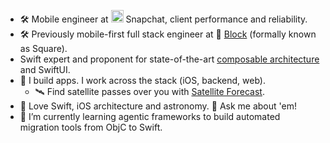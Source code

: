- 🛠️ Mobile engineer at <img src="https://www.snapchat.com/favicon.ico" alt="icon" width="20" height="20"> Snapchat, client performance and reliability.
- 🛠️ Previously mobile-first full stack engineer at 🔲 [Block](https://www.block.xyz/) (formally known as Square).
- Swift expert and proponent for state-of-the-art [composable architecture](https://github.com/pointfreeco/swift-composable-architecture) and SwiftUI. 
- 📱 I build apps. I work across the stack (iOS, backend, web).
    - 🛰️ Find satellite passes over you with [Satellite Forecast](https://apps.apple.com/us/app/satellite-forecast/id1578649430).
- 🔭 Love Swift, iOS architecture and astronomy. 💬 Ask me about 'em!
- 🌱 I’m currently learning agentic frameworks to build automated migration tools from ObjC to Swift.
